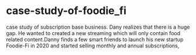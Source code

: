 # case-study-of-foodie_fi
case study of subscription base business. Dany realizes that there is a huge gap. He wanted to created a new streaming which will only contain food related content.Danny finds a few smart friends to launch his new startup Foodie-Fi in 2020 and started selling monthly and annual subscriptions,
